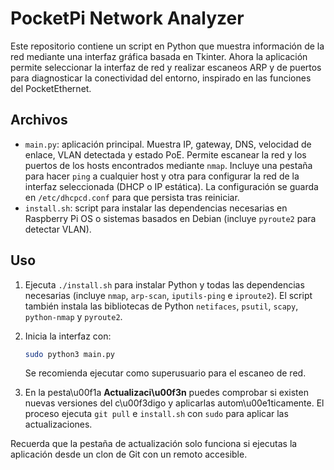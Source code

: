 # PocketPi Network Analyzer

Este repositorio contiene un script en Python que muestra información de la red
mediante una interfaz gráfica basada en Tkinter. Ahora la aplicación permite
seleccionar la interfaz de red y realizar escaneos ARP y de puertos para
diagnosticar la conectividad del entorno, inspirado en las funciones del
PocketEthernet.

## Archivos

- `main.py`: aplicación principal. Muestra IP, gateway, DNS, velocidad de
  enlace, VLAN detectada y estado PoE. Permite escanear la red y los puertos de
  los hosts encontrados mediante `nmap`. Incluye una pestaña para hacer `ping`
  a cualquier host y otra para configurar la red de la interfaz seleccionada
  (DHCP o IP estática). La configuración se guarda en `/etc/dhcpcd.conf` para
  que persista tras reiniciar.
- `install.sh`: script para instalar las dependencias necesarias en Raspberry Pi OS o sistemas basados en Debian (incluye `pyroute2` para detectar VLAN).

## Uso

1. Ejecuta `./install.sh` para instalar Python y todas las dependencias
   necesarias (incluye `nmap`, `arp-scan`, `iputils-ping` e `iproute2`). El
   script también instala las bibliotecas de Python `netifaces`, `psutil`,
   `scapy`, `python-nmap` y `pyroute2`.
2. Inicia la interfaz con:
   ```bash
   sudo python3 main.py
   ```
   Se recomienda ejecutar como superusuario para el escaneo de red.

3. En la pesta\u00f1a **Actualizaci\u00f3n** puedes comprobar si existen
   nuevas versiones del c\u00f3digo y aplicarlas autom\u00e1ticamente. El proceso
   ejecuta `git pull` e `install.sh` con `sudo` para aplicar las actualizaciones.

Recuerda que la pestaña de actualización solo funciona si ejecutas la aplicación desde un clon de Git con un remoto accesible.
